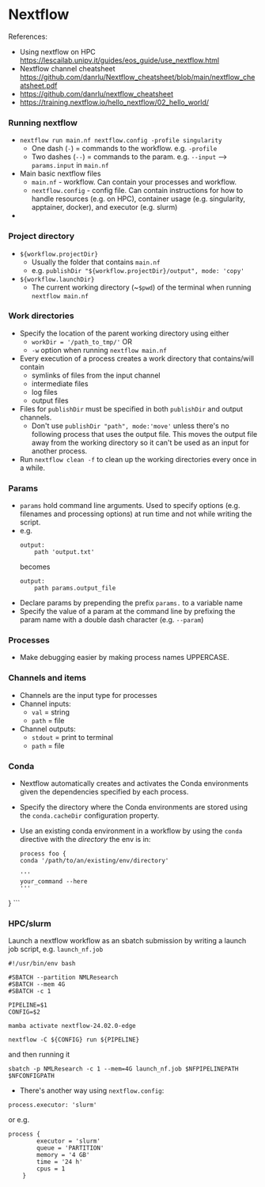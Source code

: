 # Nextflow
References:
  * Using nextflow on HPC https://lescailab.unipv.it/guides/eos_guide/use_nextflow.html
  * Nextflow channel cheatsheet https://github.com/danrlu/Nextflow_cheatsheet/blob/main/nextflow_cheatsheet.pdf
  * https://github.com/danrlu/nextflow_cheatsheet
  * https://training.nextflow.io/hello_nextflow/02_hello_world/

### Running nextflow
  * `nextflow run main.nf nextflow.config -profile singularity`
    * One dash (`-`) = commands to the workflow. e.g. `-profile`
    * Two dashes (`--`) = commands to the param. e.g. `--input` --> `params.input` in `main.nf` 
  * Main basic nextflow files
    * `main.nf` - workflow. Can contain your processes and workflow.
    * `nextflow.config` - config file. Can contain instructions for how to handle resources (e.g. on HPC), container usage (e.g. singularity, apptainer, docker), and executor (e.g. slurm)
  * 
    
### Project directory
  * `${workflow.projectDir}`
    * Usually the folder that contains `main.nf`
    * e.g. `publishDir "${workflow.projectDir}/output", mode: 'copy'`
  * `${workflow.launchDir}`
    * The current working directory (~`$pwd`) of the terminal when running `nextflow main.nf`
      
### Work directories
  * Specify the location of the parent working directory using either
    * `workDir = '/path_to_tmp/'` OR
    * `-w` option when running `nextflow main.nf`
  * Every execution of a process creates a work directory that contains/will contain
    *   symlinks of files from the input channel
    *   intermediate files
    *   log files
    *   output files
  * Files for `publishDir` must be specified in both `publishDir` and output channels.
    * Don't use `publishDir "path", mode:'move'` unless there's no following process that uses the output file. This moves the output file away from the working directory so it can't be used as an input for another process.
  * Run `nextflow clean -f` to clean up the working directories every once in a while.
    
### Params
  * `params` hold command line arguments. Used to specify options (e.g. filenames and processing options) at run time and not while writing the script.
   * e.g.
     ```
     output:
         path 'output.txt'
     ```
     becomes
     ```
     output:
         path params.output_file
     ```
   * Declare params by prepending the prefix `params.` to a variable name
   * Specify the value of a param at the command line by prefixing the param name with a double dash character (e.g. `--param`)
### Processes
  * Make debugging easier by making process names UPPERCASE.
    
### Channels and items
  * Channels are the input type for processes
  * Channel inputs:
    * `val` = string
    * `path` = file
  * Channel outputs:
    * `stdout` = print to terminal
    * `path` = file

### Conda
  * Nextflow automatically creates and activates the Conda environments given the dependencies specified by each process.
  * Specify the directory where the Conda environments are stored using the `conda.cacheDir` configuration property.
  * Use an existing conda environment in a workflow by using the `conda` directive with the *directory* the env is in:

    ```
    process foo {
    conda '/path/to/an/existing/env/directory'

    '''
    your_command --here
    '''
}
    ```
    
### HPC/slurm
Launch a nextflow workflow as an sbatch submission by writing a launch job script, e.g. `launch_nf.job`
```
#!/usr/bin/env bash

#SBATCH --partition NMLResearch
#SBATCH --mem 4G
#SBATCH -c 1

PIPELINE=$1
CONFIG=$2

mamba activate nextflow-24.02.0-edge

nextflow -C ${CONFIG} run ${PIPELINE}
```
and then running it
```
sbatch -p NMLResearch -c 1 --mem=4G launch_nf.job $NFPIPELINEPATH $NFCONFIGPATH
```
  * There's another way using `nextflow.config`:
```
process.executor: 'slurm'
```
or e.g.
```
process {
        executor = 'slurm'
        queue = 'PARTITION'
        memory = '4 GB'
        time = '24 h'
        cpus = 1
    }
```
